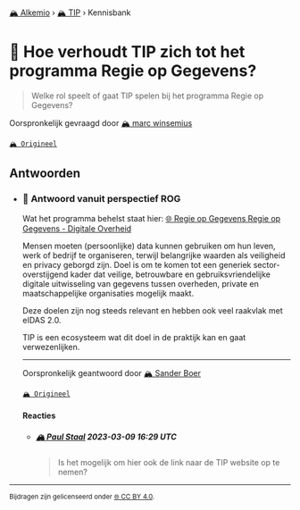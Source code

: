 [🏔️ Alkemio](https://welcome.alkem.io/) › [🏔️ TIP](https://alkem.io/tip/dashboard) › Kennisbank
# 📄 Hoe verhoudt TIP zich tot het programma Regie op Gegevens?
>Welke rol speelt of gaat TIP spelen bij het programma Regie op Gegevens?

Oorspronkelijk gevraagd door [🏔️ marc winsemius](https://alkem.io/user/marc-winsemius-5005)

[`🏔️ Origineel`](https://alkem.io/tip/collaboration/hoeverhoudttipzic-5027)

## Antwoorden
- ### <a id="antwoordvanuitpers-6809"></a> 📌 Antwoord vanuit perspectief ROG
  Wat het programma behelst staat hier: [🌐 Regie op Gegevens Regie op Gegevens - Digitale Overheid](https://www.digitaleoverheid.nl/overzicht-van-alle-onderwerpen/regie-op-gegevens/)
  
  Mensen moeten (persoonlijke) data kunnen gebruiken om hun leven, werk of bedrijf te organiseren, terwijl belangrijke waarden als veiligheid en privacy geborgd zijn. Doel is om te komen tot een generiek sector-overstijgend kader dat veilige, betrouwbare en gebruiksvriendelijke digitale uitwisseling van gegevens tussen overheden, private en maatschappelijke organisaties mogelijk maakt.
  
  Deze doelen zijn nog steeds relevant en hebben ook veel raakvlak met eIDAS 2.0.
  
  TIP is een ecosysteem wat dit doel in de praktijk kan en gaat verwezenlijken.

  ***
  Oorspronkelijk geantwoord door [🏔️ Sander Boer](https://alkem.io/tip/collaboration/hoeverhoudttipzic-5027/posts/antwoordvanuitpers-6809)

  [`🏔️ Origineel`](https://alkem.io/tip/collaboration/hoeverhoudttipzic-5027/posts/antwoordvanuitpers-6809)

  #### Reacties
    - ##### [🏔️ Paul Staal](https://alkem.io/user/paul-staal-854) 2023-03-09 16:29 UTC
      >Is het mogelijk om hier ook de link naar de TIP website op te nemen?
* * *
<small>Bijdragen zijn gelicenseerd onder [🌐 CC BY 4.0](https://creativecommons.org/licenses/by/4.0/deed.nl).</small>

